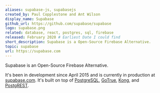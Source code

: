 ```yaml
---
aliases: supabase-js, supabasejs
created_by: Paul Copplestone and Ant Wilson
display_name: Supabase
github_url: https://github.com/supabase/supabase
logo: supabase.png
related: database, react, postgres, sql, firebase
released: February 2020 # Earliest Date I could find
short_description: Supabase is a Open-Source Firebase Alternative.
topic: supabase
url: https://supabase.com
---
```


Supabase is an Open-Source Firebase Alternative.

It's been in development since April 2015 and is currently in production at [supabase.com](https://supabase.com). It's built on top of [PostgreSQL](https://www.postgresql.org/), [GoTrue](https://github.com/netlify/gotrue), [Kong](https://github.com/Kong/kong), and [PostgREST](https://postgrest.org/).
